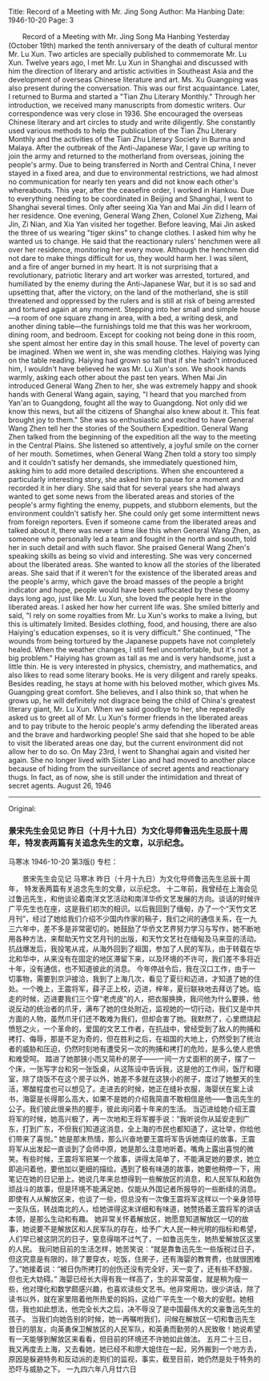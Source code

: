 Title: Record of a Meeting with Mr. Jing Song
Author: Ma Hanbing
Date: 1946-10-20
Page: 3

　　Record of a Meeting with Mr. Jing Song
    Ma Hanbing
    Yesterday (October 19th) marked the tenth anniversary of the death of cultural mentor Mr. Lu Xun.
    Two articles are specially published to commemorate Mr. Lu Xun.
    Twelve years ago, I met Mr. Lu Xun in Shanghai and discussed with him the direction of literary and artistic activities in Southeast Asia and the development of overseas Chinese literature and art. Ms. Xu Guangping was also present during the conversation. This was our first acquaintance. Later, I returned to Burma and started a "Tian Zhu Literary Monthly." Through her introduction, we received many manuscripts from domestic writers. Our correspondence was very close in 1936. She encouraged the overseas Chinese literary and art circles to study and write diligently. She constantly used various methods to help the publication of the Tian Zhu Literary Monthly and the activities of the Tian Zhu Literary Society in Burma and Malaya. After the outbreak of the Anti-Japanese War, I gave up writing to join the army and returned to the motherland from overseas, joining the people's army. Due to being transferred in North and Central China, I never stayed in a fixed area, and due to environmental restrictions, we had almost no communication for nearly ten years and did not know each other's whereabouts.
    This year, after the ceasefire order, I worked in Hankou. Due to everything needing to be coordinated in Beijing and Shanghai, I went to Shanghai several times. Only after seeing Xia Yan and Mai Jin did I learn of her residence. One evening, General Wang Zhen, Colonel Xue Zizheng, Mai Jin, Zi Nian, and Xia Yan visited her together. Before leaving, Mai Jin asked the three of us wearing "tiger skins" to change clothes. I asked him why he wanted us to change. He said that the reactionary rulers' henchmen were all over her residence, monitoring her every move. Although the henchmen did not dare to make things difficult for us, they would harm her. I was silent, and a fire of anger burned in my heart. It is not surprising that a revolutionary, patriotic literary and art worker was arrested, tortured, and humiliated by the enemy during the Anti-Japanese War, but it is so sad and upsetting that, after the victory, on the land of the motherland, she is still threatened and oppressed by the rulers and is still at risk of being arrested and tortured again at any moment.
    Stepping into her small and simple house—a room of one square zhang in area, with a bed, a writing desk, and another dining table—the furnishings told me that this was her workroom, dining room, and bedroom. Except for cooking not being done in this room, she spent almost her entire day in this small house. The level of poverty can be imagined. When we went in, she was mending clothes. Haiying was lying on the table reading. Haiying had grown so tall that if she hadn't introduced him, I wouldn't have believed he was Mr. Lu Xun's son. We shook hands warmly, asking each other about the past ten years.
    When Mai Jin introduced General Wang Zhen to her, she was extremely happy and shook hands with General Wang again, saying, "I heard that you marched from Yan'an to Guangdong, fought all the way to Guangdong. Not only did we know this news, but all the citizens of Shanghai also knew about it. This feat brought joy to them."
    She was so enthusiastic and excited to have General Wang Zhen tell her the stories of the Southern Expedition. General Wang Zhen talked from the beginning of the expedition all the way to the meeting in the Central Plains. She listened so attentively, a joyful smile on the corner of her mouth. Sometimes, when General Wang Zhen told a story too simply and it couldn't satisfy her demands, she immediately questioned him, asking him to add more detailed descriptions. When she encountered a particularly interesting story, she asked him to pause for a moment and recorded it in her diary. She said that for several years she had always wanted to get some news from the liberated areas and stories of the people's army fighting the enemy, puppets, and stubborn elements, but the environment couldn't satisfy her. She could only get some intermittent news from foreign reporters. Even if someone came from the liberated areas and talked about it, there was never a time like this when General Wang Zhen, as someone who personally led a team and fought in the north and south, told her in such detail and with such flavor. She praised General Wang Zhen's speaking skills as being so vivid and interesting.
    She was very concerned about the liberated areas. She wanted to know all the stories of the liberated areas. She said that if it weren't for the existence of the liberated areas and the people's army, which gave the broad masses of the people a bright indicator and hope, people would have been suffocated by these gloomy days long ago, just like Mr. Lu Xun, she loved the people here in the liberated areas.
    I asked her how her current life was. She smiled bitterly and said, "I rely on some royalties from Mr. Lu Xun's works to make a living, but this is ultimately limited. Besides clothing, food, and housing, there are also Haiying's education expenses, so it is very difficult." She continued, "The wounds from being tortured by the Japanese puppets have not completely healed. When the weather changes, I still feel uncomfortable, but it's not a big problem."
    Haiying has grown as tall as me and is very handsome, just a little thin. He is very interested in physics, chemistry, and mathematics, and also likes to read some literary books. He is very diligent and rarely speaks. Besides reading, he stays at home with his beloved mother, which gives Ms. Guangping great comfort. She believes, and I also think so, that when he grows up, he will definitely not disgrace being the child of China's greatest literary giant, Mr. Lu Xun.
    When we said goodbye to her, she repeatedly asked us to greet all of Mr. Lu Xun's former friends in the liberated areas and to pay tribute to the heroic people's army defending the liberated areas and the brave and hardworking people! She said that she hoped to be able to visit the liberated areas one day, but the current environment did not allow her to do so.
    On May 23rd, I went to Shanghai again and visited her again. She no longer lived with Sister Liao and had moved to another place because of hiding from the surveillance of secret agents and reactionary thugs. In fact, as of now, she is still under the intimidation and threat of secret agents.
    August 26, 1946



<hr /> 

Original: 


### 景宋先生会见记  昨日（十月十九日）为文化导师鲁迅先生忌辰十周年，特发表两篇有关追念先生的文章，以示纪念。
马寒冰
1946-10-20
第3版()
专栏：

　　景宋先生会见记
    马寒冰
    昨日（十月十九日）为文化导师鲁迅先生忌辰十周年，
    特发表两篇有关追念先生的文章，以示纪念。
    十二年前，我曾经在上海会见过鲁迅先生，和他谈论着南洋文艺活动和南洋华侨文艺发展的方向。谈话的时候许广平先生也在座，这是我们初次的相识。以后我回到了缅甸，办了一个“天竹文艺月刊”，经过了她给我们介绍不少国内作家的稿子，我们之间的通信关系，在一九三六年中，差不多是非常密切的。她鼓励了华侨文艺界努力学习与写作，她不断地用各种方法，来帮助天竹文艺月刊的出版，和天竹文艺社在缅甸及马来亚的活动。抗战爆发后，我投笔从戎，从海外回到了祖国，参加了人民的军队，由于转载在华北和华中，从来没有在固定的地区滞留下来，以及环境的不许可，我们差不多将近十年，没有通信，也不知道彼此的消息。
    今年停战令后，我在汉口工作，由于一切事物，需要到京沪接洽，我到了上海几次，看见了夏衍和迈进，才知道了她的住处。一个晚上，王震将军，薛子正上校，迈进，梓年，夏衍联袂地去拜访了她。临走的时候，迈进要我们三个穿“老虎皮”的人，把衣服换换，我问他为什么要换，他说反动的统治者的爪牙，满布了她的住处附近，监视她的一切行动，我们又是中共方面的人物，虽然爪牙们还不敢难为我们，但却会害了她。我默然了，心里燃烧起愤怒之火，一个革命的，爱国的文艺工作者，在抗战中，曾经受到了敌人的拘捕和拷打、侮辱，那是不足为奇的，但在胜利之后，在祖国的大地上，仍然受到了统治者的威胁和压迫，仍然时刻地有遭受另一次的拘捕和拷打的危险，是多么使人悲愤和难受呵。
    踏进了她那狭小而又简朴的房子——一间一方丈面积的房子，摆了一个床，一张写字台和另一张饭桌，从这陈设中告诉我，这是他的工作间，饭厅和寝室，除了烧饭不在这个房子以外，她差不多就在这狭小的房子，度过了她整天的生活，寒酸程度也可以想见了。走进去的时候，她正在缝补衣服，海婴伏在案上读书，海婴是长得那么高大，如果不是她的介绍我简直不敢相信是他——鲁迅先生的公子。我们彼此很亲热的握手，彼此询问着十年来的生活。
    当迈进给她介绍王震将军的时候，她高兴极了，再一次地和王将军握手说：“我听说你从延安走到广东，打到广东，不但我们知道这消息，全上海的市民也都知道了，这壮举，你给他们带来了喜悦。”
    她是那末热情，那么兴奋地要王震将军告诉她南征的故事，王震将军从出发起一直谈到了会师中原，她是那么注意地听着。嘴角上露出喜悦的微笑。有些时候，王震将军把某一个故事，讲得太简单了，不能满足她的要求，她立即追问着他，要他加以更细的描绘。遇到了极有味道的故事，她要他稍停一下，用笔记在她的日记册上。她说几年来总想得到一些解放区的消息，和人民军队和敌伪顽战斗的故事，但是环境不能满足她，仅能从外国记者所报导的一些断续的消息。即使有人从解放区来，也谈了一些，但总没有一次像王震将军这样以一个亲身领导一支队伍，转战南北的人，给她讲得这末详细和有味道，她赞扬着王震将军的讲话本领，是那么生动和有趣。
    她非常关怀着解放区，她愿意知道解放区一切的故事，她说要不是解放区和人民军队的存在，给予广大人民一种光明的指标和希望，人们早已被这阴沉的日子，窒息得喘不过气了，一如鲁迅先生，她热爱解放区这里的人民。
    我问她目前的生活怎样，她苦笑说：“就是靠鲁迅先生一些版税过日子，但这究意是有限的，除了要穿衣，吃饭，住房子，还有海婴的教育费，也就很困难了。”她接着说：“被日伪所拷打的创伤还没有完全好，天一变了，还有些不舒服，但也无大妨碍。”
    海婴已经长大得有我一样高了，生的非常英俊，就是稍为瘦一些，他对理化和数学颇感兴趣，也喜欢读些文艺书。他非常用功，很少讲话，除了读书以外，就在家里陪着他所热爱的妈妈，这给广平先生一个极大的安慰。她相信，我也如此想法，他完全长大之后，决不辱没了是中国最伟大的文豪鲁迅先生的孩子。
    当我们向她告别的时候，她一再嘱咐我们，问候在解放区一切和鲁迅先生昔日的朋友，向英勇保卫解放区的人民军队，和英勇而勤劳的人民致敬！她说希望有一天能够到解放区来看看，但目前的环境还不许她如此做法。
    五月二十三日，我又再度去上海，又去看她，她已经不和廖大姐住在一起，另外搬到一个地方去，原因是躲避特务和反动派的走狗们的监视，事实，截至目前，她仍然是处于特务的恐吓与威胁之下。
    一九四六年八月廿六日
